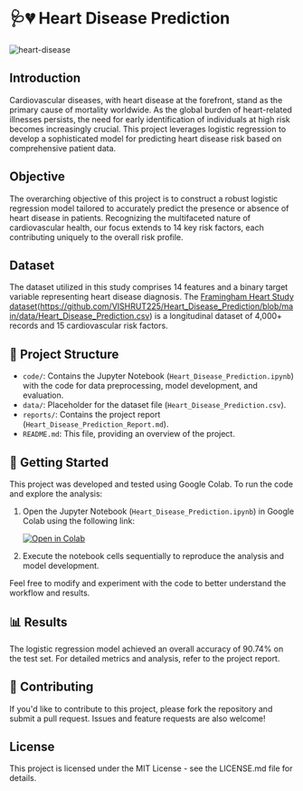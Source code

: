 # 🩺💔 Heart Disease Prediction 
![heart-disease](https://github.com/VISHRUT225/Heart_Disease_Prediction/assets/102377338/2cd6b97b-c267-4df7-b38c-a0882002d633)

## Introduction

Cardiovascular diseases, with heart disease at the forefront, stand as the primary cause of mortality worldwide. As the global burden of heart-related illnesses persists, the need for early identification of individuals at high risk becomes increasingly crucial. This project leverages logistic regression to develop a sophisticated model for predicting heart disease risk based on comprehensive patient data.

## Objective

The overarching objective of this project is to construct a robust logistic regression model tailored to accurately predict the presence or absence of heart disease in patients. Recognizing the multifaceted nature of cardiovascular health, our focus extends to 14 key risk factors, each contributing uniquely to the overall risk profile.

## Dataset

The dataset utilized in this study comprises 14 features and a binary target variable representing heart disease diagnosis. The [Framingham Heart Study dataset](https://www.kaggle.com/datasets/aasheesh200/framingham-heart-study-dataset)(https://github.com/VISHRUT225/Heart_Disease_Prediction/blob/main/data/Heart_Disease_Prediction.csv) is a longitudinal dataset of 4,000+ records and 15 cardiovascular risk factors.

## 📂 Project Structure  

- `code/`: Contains the Jupyter Notebook (`Heart_Disease_Prediction.ipynb`) with the code for data preprocessing, model development, and evaluation.
- `data/`: Placeholder for the dataset file (`Heart_Disease_Prediction.csv`).
- `reports/`: Contains the project report (`Heart_Disease_Prediction_Report.md`).
- `README.md`: This file, providing an overview of the project.

## 🚀 Getting Started 

This project was developed and tested using Google Colab. To run the code and explore the analysis:

1. Open the Jupyter Notebook (`Heart_Disease_Prediction.ipynb`) in Google Colab using the following link:

   [![Open in Colab](https://colab.research.google.com/assets/colab-badge.svg)](https://colab.research.google.com/drive/1iLaXYr3sBwhG5_4pXLmgjo4PxSp4Z7BV?usp=sharing)

2. Execute the notebook cells sequentially to reproduce the analysis and model development.

Feel free to modify and experiment with the code to better understand the workflow and results.


## 📊 Results

The logistic regression model achieved an overall accuracy of 90.74% on the test set. For detailed metrics and analysis, refer to the project report.

## 🤝 Contributing

If you'd like to contribute to this project, please fork the repository and submit a pull request. Issues and feature requests are also welcome!

## License

This project is licensed under the MIT License - see the LICENSE.md file for details.
